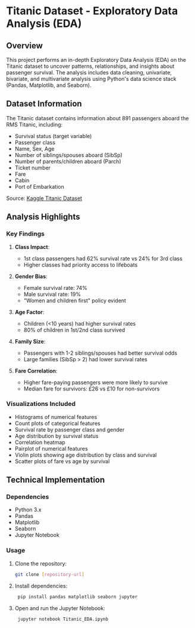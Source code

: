 # Titanic Dataset - Exploratory Data Analysis (EDA)

## Overview
This project performs an in-depth Exploratory Data Analysis (EDA) on the Titanic dataset to uncover patterns, relationships, and insights about passenger survival. The analysis includes data cleaning, univariate, bivariate, and multivariate analysis using Python's data science stack (Pandas, Matplotlib, and Seaborn).

## Dataset Information
The Titanic dataset contains information about 891 passengers aboard the RMS Titanic, including:
- Survival status (target variable)
- Passenger class
- Name, Sex, Age
- Number of siblings/spouses aboard (SibSp)
- Number of parents/children aboard (Parch)
- Ticket number
- Fare
- Cabin
- Port of Embarkation

Source: [Kaggle Titanic Dataset](https://www.kaggle.com/c/titanic/data)

## Analysis Highlights

### Key Findings
1. **Class Impact**: 
   - 1st class passengers had 62% survival rate vs 24% for 3rd class
   - Higher classes had priority access to lifeboats

2. **Gender Bias**:
   - Female survival rate: 74%
   - Male survival rate: 19%
   - "Women and children first" policy evident

3. **Age Factor**:
   - Children (<10 years) had higher survival rates
   - 80% of children in 1st/2nd class survived

4. **Family Size**:
   - Passengers with 1-2 siblings/spouses had better survival odds
   - Large families (SibSp > 2) had lower survival rates

5. **Fare Correlation**:
   - Higher fare-paying passengers were more likely to survive
   - Median fare for survivors: £26 vs £10 for non-survivors

### Visualizations Included
- Histograms of numerical features
- Count plots of categorical features
- Survival rate by passenger class and gender
- Age distribution by survival status
- Correlation heatmap
- Pairplot of numerical features
- Violin plots showing age distribution by class and survival
- Scatter plots of fare vs age by survival

## Technical Implementation

### Dependencies
- Python 3.x
- Pandas
- Matplotlib
- Seaborn
- Jupyter Notebook

### Usage
1. Clone the repository:
   ```bash
   git clone [repository-url]
2. Install dependencies:
   ```bash
    pip install pandas matplotlib seaborn jupyter
3. Open and run the Jupyter Notebook:
   ```bash
    jupyter notebook Titanic_EDA.ipynb

